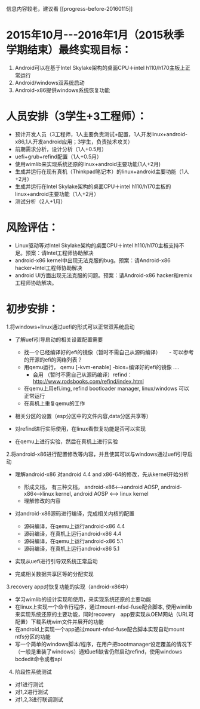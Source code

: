 信息内容较老，建议看 [[progress-before-20160115]]

2015年10月---2016年1月（2015秋季学期结束）最终实现目标：
==========
1. Android可以在基于Intel Skylake架构的桌面CPU＋intel h110/h170主板上正常运行
1. Android/windows双系统启动
1. Android-x86提供windows系统恢复功能


人员安排（3学生+3工程师）：
=========
  - 预计开发人员（3工程师，1人主要负责测试+配置，1人开发linux+android-x86,1人开发android应用；3学生，负责技术攻关）
  - 前期需求分析，设计分析（1人+0.5月）
  - uefi+grub+refind配置（1人+0.5月）
  - 使用wimlib来实现系统还原的linux+android主要功能(1人+2月)
  - 生成并运行在现有真机（Thinkpad笔记本）的linux+android主要功能（1人+2月）
  - 生成并运行在Intel Skylake架构的桌面CPU＋intel h110/h170主板的linux+android主要功能（1人+2月）  
  - 测试分析（2人+1月）
  
风险评估：
===========
  - Linux驱动等对Intel Skylake架构的桌面CPU＋intel h110/h170主板支持不足。预案：请Intel工程师协助解决
  - android-x86 kernel中出现无法克服的bug。预案：请Android-x86 hacker+Intel工程师协助解决
  - android UI方面出现无法克服的问题。预案：请Android-x86 hacker和remix工程师协助解决。
  
初步安排：
==========
 1.将windows+linux通过uefi的形式可以正常双系统启动
 
 - 了解uefi引导启动的相关设置配置需要
   
   - 找一个已经编译好的efi的镜像（暂时不需自己从源码编译）
　    - 可以参考的开源的efi的网络列表？
   - 用qemu运行， qemu [-kvm-enable] -bios=编译好的efi的镜像 ....
      - 会用 （暂时不需自己从源码编译）refind：　http://www.rodsbooks.com/refind/index.html 
   - 在qemu上用efi.img, refind bootloader manager, linux/windows 可以正常运行
   - 在真机上重复qemu的工作
 
 - 相关分区的设置（esp分区中的文件内容,data分区共享等）
    
 - 对refind进行实际使用，在linux看恢复功能是否可以实现
 
 - 在qemu上进行实验，然后在真机上进行实验
  

 2.将android-x86进行配置修改等内容，并且使其可以与windows通过uefi引导启动
 
 - 理解android-x86 对android 4.4 and x86-64的修改，先从kernel开始分析　
    - 形成文档， 有三种文档， android-x86<-->android AOSP, android-x86<-->linux kernel, android AOSP <--> linux kernel
    - 理解修改的内容
    
 - 对android-x86源码进行编译，完成相关内核的配置
    - 源码编译，在qemu上运行android-x86 4.4
    - 源码编译，在真机上运行android-x86 4.4
    - 源码编译，在qemu上运行android-x86 5.1    
    - 源码编译，在真机上运行android-x86 5.1
    
 - 实现从uefi进行引导双系统正常启动
 
 - 完成相关数据共享区等的分配实现

 3.recovery app对恢复功能的实现（android-x86中）
 
 - 学习wimlib的设计实现和使用，来实现系统还原的主要功能
 - 在linux上实现一个命令行程序，通过mount-nfsd-fuse配合脚本, 使用wimlib来实现系统还原的主要功能，同时recovery　app要实现从OEM网站（URL可配置）下载系统wim文件并展开的功能
 - 在android上实现一个app通过mount-nfsd-fuse配合脚本实现自动mount ntfs分区的功能
 - 写一个简单的windows脚本/程序，在用户把bootmanager设定覆盖的情况下（一般是重装了windows）通知uefi缺省仍然启动refind，使用windows bcdedit命令或者api
 
 4. 阶段性系统测试
 - 对1进行测试
 - 对1,2进行测试
 - 对1,2,3进行联调测试
